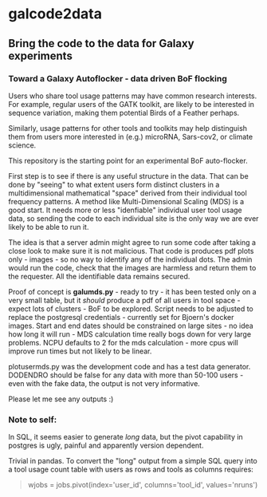 # galcode2data

## Bring the code to the data for Galaxy experiments

### Toward a Galaxy Autoflocker - data driven BoF flocking

Users who share tool usage patterns may have common research interests. For example, regular users of the GATK toolkit, are likely to be interested in sequence variation,
making them potential Birds of a Feather perhaps.

Similarly, usage patterns for other tools and toolkits may help distinguish them from users more interested in (e.g.) microRNA, Sars-cov2, or climate
science.

This repository is the starting point for an experimental BoF auto-flocker.

First step is to see if there is any useful structure in the data. That can be done by "seeing" to what extent users form distinct clusters in a multidimensional mathematical "space"
derived from their individual tool frequency patterns. A method like Multi-Dimensional Scaling (MDS) is a good start. It needs more or less
"idenfiable" individual user tool usage data, so sending the code to each individual site is the only way we are ever likely to be able to run it.

The idea is that a server admin might agree to run some code after taking a close look to make sure it is not malicious.
That code is produces pdf plots only - images - so no way to identify any of the individual dots. The admin would run the code, check that the images
are harmless and return them to the requester. All the identifiable data remains secured.

Proof of concept is **galumds.py** - ready to try - it has been tested only on a very small table, but it *should* produce a pdf of all users in tool space - expect lots of clusters - BoF to be explored.
Script needs to be adjusted to replace the postgresql credentials - currently set for Bjoern's docker images.
Start and end dates should be constrained on large sites - no idea how long it will run - MDS calculation time really bogs down for very large problems.
NCPU defaults to 2 for the mds calculation - more cpus will improve run times but not likely to be linear.

plotusermds.py was the development code and has a test data generator.
DODENDRO should be false for any data with more than 50-100 users - even with the fake data, the output is not very informative.

Please let me see any outputs :)

### Note to self:

In SQL, it seems easier to generate *long* data, but the pivot capability in postgres is ugly, painful and apparently version dependent.

Trivial in pandas. To convert the "long" output from a simple SQL query into a tool usage count table with users as rows
and tools as columns requires:

> wjobs = jobs.pivot(index='user_id', columns='tool_id', values='nruns')

